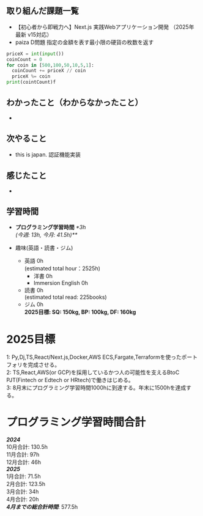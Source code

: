 ## 取り組んだ課題一覧
- 【初心者から即戦力へ】Next.js 実践Webアプリケーション開発 （2025年最新 v15対応）
- paiza D問題 指定の金額を表す最小限の硬貨の枚数を返す
```python
priceX = int(input())
coinCount = 0
for coin in [500,100,50,10,5,1]:
  coinCount += priceX // coin
  priceX %= coin
print(cointCount)f
``` 

## わかったこと（わからなかったこと）
- 

## 次やること
- this is japan. 認証機能実装

## 感じたこと
- 

## 学習時間
- **プログラミング学習時間**
_*3h<br>
(今週: 13h, 今月: 41.5h)**_

- 趣味(英語・読書・ジム)
  - 英語 0h<br>(estimated total hour：2525h)
    - 洋書 0h
    - Immersion English 0h
  - 読書 0h<br>(estimated total read: 225books)
  - ジム 0h<br>**2025目標: SQ: 150kg, BP: 100kg, DF: 160kg**

# 2025目標
1: Py,Dj,TS,React/Next.js,Docker,AWS ECS,Fargate,Terraformを使ったポートフォリを完成させる。<br>
2: TS,React,AWS(or GCP)を採用しているかつ人の可能性を支えるBtoC PJT(Fintech or Edtech or HRtech)で働きはじめる。<br>
3: 8月末にプログラミング学習時間1000hに到達する。年末に1500hを達成する。<br>

# プログラミング学習時間合計
_**2024**_<br>
10月合計: 130.5h<br>
11月合計: 97h<br>
12月合計: 46h<br>
_**2025**_<br>
1月合計: 71.5h<br>
2月合計: 123.5h <br>
3月合計: 34h <br>
4月合計: 20h <br>
_**4月までの総合計時間**_: 577.5h

